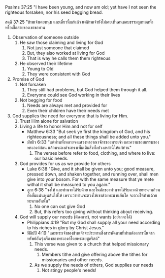 Psalms 37:25 "I have been young, and now am old; yet have I not seen the righteous forsaken, nor his seed begging bread.

สดุดี 37:25 "ข้าพเจ้าเคยหนุ่ม และเดี๋ยวนี้แก่แล้ว แต่ข้าพเจ้ายังไม่เคยเห็นคนชอบธรรมถูกทอดทิ้ง หรือเชื้อสายของเขาขอทาน

1. Observation of someone outside
    1. He saw those claiming and living for God
        1. Not just someone that claimed
        2. But, they also worked at living for God
        3. That is way he calls them them righteous
    2. He observed their lifetime
        1. Young to Old
        2. They were consistent with God
2. Promise of God
    1. Not forsaken
        1. They still had problems, but God helped them through it all.
        2. Everyone could see God working in their lives
    2. Not begging for food
        1. Needs are always met and provided for
        2. Even their children have their needs met
3. God supplies the need for everyone that is living for Him.
    1. Trust Him alone for salvation
    2. Living a life to honor Him and not for self
        - Matthew 6:33 "But seek ye first the kingdom of God, and his righteousness; and all these things shall be added unto you."
        - มัทธิว 6:33 "แต่ท่านทั้งหลายจงแสวงหาอาณาจักรของพระเจ้า และความชอบธรรมของพระองค์ก่อน แล้วพระองค์จะทรงเพิ่มเติมสิ่งทั้งปวงเหล่านี้ให้แก่ท่าน"
            1. The verses before refer to food, clothing, and where to live: our basic needs.
    3. God provides for us as we provide for others
        - Luke 6:38 "Give, and it shall be given unto you; good measure, pressed down, and shaken together, and running over, shall men give into your bosom. For with the same measure that ye mete withal it shall be measured to you again."
        - ลูกา 6:38 "จงให้ และท่านจะได้รับด้วย และในตักของท่านจะได้รับตวงด้วยทะนานถ้วนยัดสั่นแน่นพูนล้นใส่ให้ เพราะว่าท่านจะตวงให้เขาด้วยทะนานอันใด จะตวงให้ท่านด้วยทะนานอันนั้น"
            1. No one can out give God
            2. But, this refers too giving without thinking about receiving.
    4. God will supply our needs (ต้องการ), not wants (อย่ากจะได้)
        - Philippians 4:19 "But my God shall supply all your need according to his riches in glory by Christ Jesus."
        - ฟีลิปปี 4:19 "และพระเจ้าของข้าพเจ้าจะประทานสิ่งสารพัดตามที่ท่านต้องการนั้นจากทรัพย์อันรุ่งเรืองของพระองค์โดยพระเยซูคริสต์"
            1. This verse was given to a church that helped missionary needs.
                1. Members tithe and give offering above the tithes for missionaries and other needs.
            2. As we supply the needs of others, God supplies our needs
                1. Not stingy people's needs!
